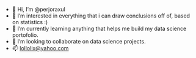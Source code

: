 - 👋 Hi, I’m @perjoraxul
- 👀 I’m interested in everything that i can draw conclusions off of, based on statistics :)
- 🌱 I’m currently learning anything that helps me build my data science portofolio.
- 💞️ I’m looking to collaborate on data science projects.
- 📫 lollolix@yahoo.com

<!---
perjoraxul/perjoraxul is a ✨ special ✨ repository because its `README.md` (this file) appears on your GitHub profile.
You can click the Preview link to take a look at your changes.
--->
